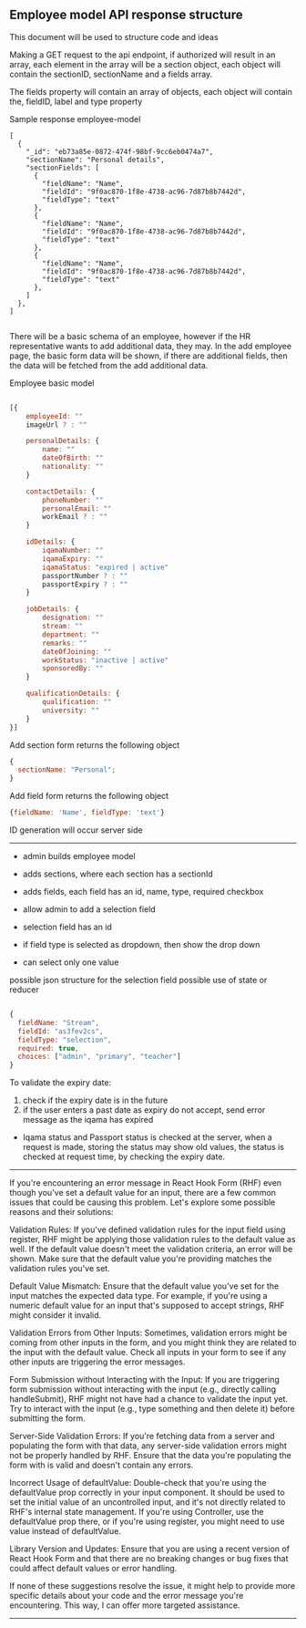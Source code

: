 ## Employee model API response structure

This document will be used to structure code and ideas

Making a GET request to the api endpoint, if authorized will result
in an array, each element in the array will be a section object, each object will
contain the sectionID, sectionName and a fields array.

The fields property will contain an array of objects, each object will contain the, fieldID, label and type property

Sample response employee-model

```
[
  {
    "_id": "eb73a85e-0872-474f-98bf-9cc6eb0474a7",
    "sectionName": "Personal details",
    "sectionFields": [
      {
        "fieldName": "Name",
        "fieldId": "9f0ac870-1f8e-4738-ac96-7d87b8b7442d",
        "fieldType": "text"
      },
      {
        "fieldName": "Name",
        "fieldId": "9f0ac870-1f8e-4738-ac96-7d87b8b7442d",
        "fieldType": "text"
      },
      {
        "fieldName": "Name",
        "fieldId": "9f0ac870-1f8e-4738-ac96-7d87b8b7442d",
        "fieldType": "text"
      },
    ]
  },
]


```

There will be a basic schema of an employee, however if the HR representative wants to add additional data,
they may.
In the add employee page, the basic form data will be shown, if there are additional fields, then the data will
be fetched from the add additional data.

Employee basic model

```javascript

[{
    employeeId: ""
    imageUrl ? : ""

    personalDetails: {
        name: ""
        dateOfBirth: ""
        nationality: ""
    }

    contactDetails: {
        phoneNumber: ""
        personalEmail: ""
        workEmail ? : ""
    }

    idDetails: {
        iqamaNumber: ""
        iqamaExpiry: ""
        iqamaStatus: "expired | active"
        passportNumber ? : ""
        passportExpiry ? : ""
    }

    jobDetails: {
        designation: ""
        stream: ""
        department: ""
        remarks: ""
        dateOfJoining: ""
        workStatus: "inactive | active"
        sponsoredBy: ""
    }

    qualificationDetails: {
        qualification: ""
        university: ""
    }
}]

```

Add section form returns the following object

```javascript
{
  sectionName: "Personal";
}
```

Add field form returns the following object

```javascript
{fieldName: 'Name', fieldType: 'text'}


```

ID generation will occur server side

---

- admin builds employee model
- adds sections, where each section has a sectionId
- adds fields, each field has an id, name, type, required checkbox

- allow admin to add a selection field
- selection field has an id
- if field type is selected as dropdown, then show the drop down
- can select only one value

possible json structure for the selection field
possible use of state or reducer

```javascript

{
  fieldName: "Stream",
  fieldId: "as3fev2cs",
  fieldType: "selection",
  required: true,
  choices: ["admin", "primary", "teacher"]
}

```

To validate the expiry date:

1. check if the expiry date is in the future
2. if the user enters a past date as expiry do not accept, send error message as the iqama has expired

- Iqama status and Passport status is checked at the server, when a request is made, storing the status may show old values, the status is checked at request time, by checking the expiry date.

---

If you're encountering an error message in React Hook Form (RHF) even though you've set a default value for an input, there are a few common issues that could be causing this problem. Let's explore some possible reasons and their solutions:

Validation Rules:
If you've defined validation rules for the input field using register, RHF might be applying those validation rules to the default value as well. If the default value doesn't meet the validation criteria, an error will be shown. Make sure that the default value you're providing matches the validation rules you've set.

Default Value Mismatch:
Ensure that the default value you've set for the input matches the expected data type. For example, if you're using a numeric default value for an input that's supposed to accept strings, RHF might consider it invalid.

Validation Errors from Other Inputs:
Sometimes, validation errors might be coming from other inputs in the form, and you might think they are related to the input with the default value. Check all inputs in your form to see if any other inputs are triggering the error messages.

Form Submission without Interacting with the Input:
If you are triggering form submission without interacting with the input (e.g., directly calling handleSubmit), RHF might not have had a chance to validate the input yet. Try to interact with the input (e.g., type something and then delete it) before submitting the form.

Server-Side Validation Errors:
If you're fetching data from a server and populating the form with that data, any server-side validation errors might not be properly handled by RHF. Ensure that the data you're populating the form with is valid and doesn't contain any errors.

Incorrect Usage of defaultValue:
Double-check that you're using the defaultValue prop correctly in your input component. It should be used to set the initial value of an uncontrolled input, and it's not directly related to RHF's internal state management. If you're using Controller, use the defaultValue prop there, or if you're using register, you might need to use value instead of defaultValue.

Library Version and Updates:
Ensure that you are using a recent version of React Hook Form and that there are no breaking changes or bug fixes that could affect default values or error handling.

If none of these suggestions resolve the issue, it might help to provide more specific details about your code and the error message you're encountering. This way, I can offer more targeted assistance.

---
